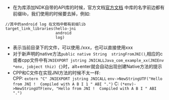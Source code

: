 - 在为库添加NDK自带的API库的时候，官方文档[官方文档](https://developer.android.google.cn/ndk/guides/stable_apis?hl=zh_cn#using_native_apis)
中库的名字前边都有前缀lib，我们使用的时候要去掉，例如:   
```
//其中的android log 在文档中都有前缀lib 
target_link_libraries(hello-jni
                      android
                      log)
```

- 表示当前目录下的文件，可以使用./xxx，也可以直接使用xxx  
- 对于新声明的native方法`public native String  stringFromJNI()`,相应的c或者cpp文件中有`JNIEXPORT jstring JNICALLJava_com_example_xx(JNIEnv *env, jobject thiz) {}`时，alt+enter就会自动出现创建Native方法的提示
- CPP和C文件在实现JNI方法的时候不太一样:  
CPP: `extern "C" JNIEXPORT jstring JNICALL` `env->NewStringUTF("Hello from JNI !  Compiled with A B I 1 " ABI ".")`
C: `(*env)->NewStringUTF(env, "Hello from JNI !  Compiled with A B I " ABI ".")`